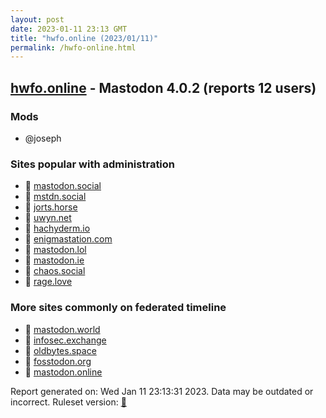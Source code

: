 ```yaml
---
layout: post
date: 2023-01-11 23:13 GMT
title: "hwfo.online (2023/01/11)"
permalink: /hwfo-online.html
---
```



## [hwfo.online](https://hwfo.online) - Mastodon 4.0.2 (reports 12 users)

### Mods
 * @joseph

### Sites popular with administration

* 🐘 [mastodon.social](/mastodon-social.html)
* 🐘 [mstdn.social](/mstdn-social.html)
* 🐘 [jorts.horse](/jorts-horse.html)
* 🐘 [uwyn.net](/uwyn-net.html)
* 🐘 [hachyderm.io](/hachyderm-io.html)
* 🐘 [enigmastation.com](/enigmastation-com.html)
* 🐘 [mastodon.lol](/mastodon-lol.html)
* 🐘 [mastodon.ie](/mastodon-ie.html)
* 🐘 [chaos.social](/chaos-social.html)
* 🐘 [rage.love](/rage-love.html)

### More sites commonly on federated timeline

* 🐘 [mastodon.world](/mastodon-world.html)
* 🐘 [infosec.exchange](/infosec-exchange.html)
* 🐘 [oldbytes.space](/oldbytes-space.html)
* 🐘 [fosstodon.org](/fosstodon-org.html)
* 🐘 [mastodon.online](/mastodon-online.html)

Report generated on: Wed Jan 11 23:13:31 2023. Data may be outdated or incorrect.
Ruleset version: [🧁](/version-cupcake)
